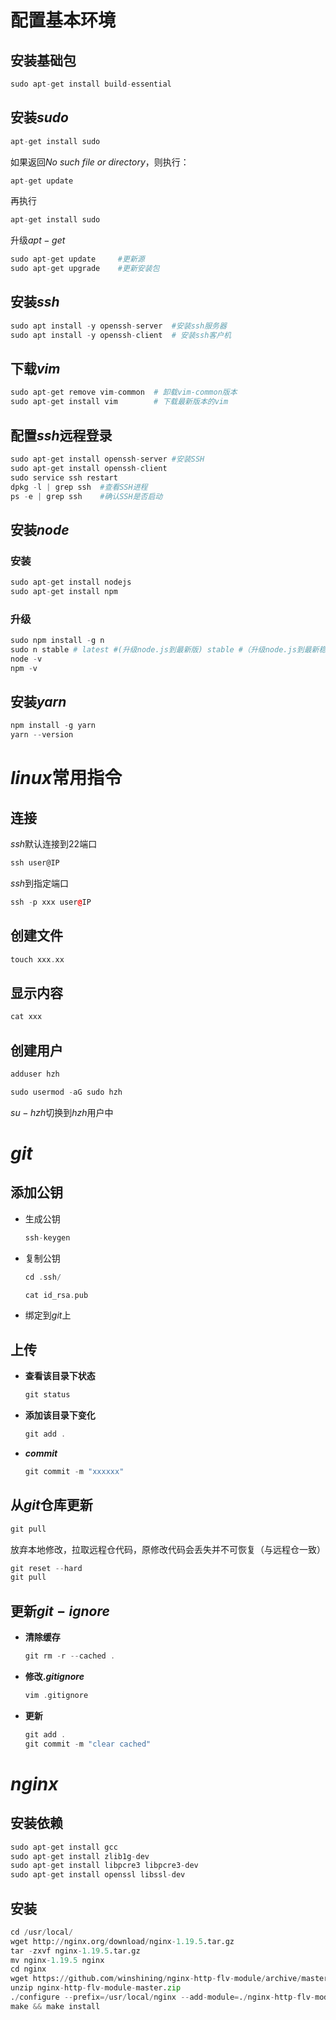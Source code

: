 # 配置基本环境

## 安装基础包

```c
sudo apt-get install build-essential
```



## 安装$sudo$

```c
apt-get install sudo
```

如果返回$No \ such \ file\  or \ directory$，则执行：

```c
apt-get update
```

再执行

```c
apt-get install sudo
```

升级$apt-get$

```python
sudo apt-get update 	#更新源
sudo apt-get upgrade	#更新安装包
```

## 安装$ssh$

```python
sudo apt install -y openssh-server	#安装ssh服务器
sudo apt install -y openssh-client	# 安装ssh客户机
```

## 下载$vim$

```python
sudo apt-get remove vim-common	# 卸载vim-common版本
sudo apt-get install vim		# 下载最新版本的vim
```

## 配置$ssh$远程登录

```python
sudo apt-get install openssh-server	#安装SSH
sudo apt-get install openssh-client
sudo service ssh restart
dpkg -l | grep ssh	#查看SSH进程
ps -e | grep ssh	#确认SSH是否启动
```



## 安装$node$

### 安装

```c++
sudo apt-get install nodejs
sudo apt-get install npm
```

### 升级

```python
sudo npm install -g n
sudo n stable # latest #(升级node.js到最新版) stable #（升级node.js到最新稳定版）
node -v
npm -v
```

## 安装$yarn$

```c++
npm install -g yarn
yarn --version
```



# $linux$常用指令







## 连接

$ssh$默认连接到$22$端口

```c
ssh user@IP
```



$ssh$到指定端口

```c++
ssh -p xxx user@IP
```







## 创建文件

```c
touch xxx.xx
```

## 显示内容

```c
cat xxx
```

## 创建用户

```c
adduser hzh
```

```c
sudo usermod -aG sudo hzh
```

$su -hzh$切换到$hzh$用户中



# $git$



## 添加公钥

- 生成公钥

  ```c
  ssh-keygen
  ```

- 复制公钥

  ```c
  cd .ssh/
  ```

  ```c
  cat id_rsa.pub
  ```

- 绑定到$git$上



## 上传

- **查看该目录下状态**

  ```c
  git status
  ```

- **添加该目录下变化**

  ```c
  git add .
  ```

- **$commit$**

  ```c
  git commit -m "xxxxxx"
  ```

  



## 从$git$仓库更新

```c
git pull
```

放弃本地修改，拉取远程仓代码，原修改代码会丢失并不可恢复（与远程仓一致）

```c
git reset --hard
git pull
```









## 更新$git-ignore$

- **清除缓存**

  ```c
  git rm -r --cached .
  ```

- **修改$.gitignore$**

  ```c
  vim .gitignore
  
  ```

- **更新**

  ```c++
  git add .
  git commit -m "clear cached"
  
  ```

  









# $nginx$



## 安装依赖

```python
sudo apt-get install gcc
sudo apt-get install zlib1g-dev
sudo apt-get install libpcre3 libpcre3-dev
sudo apt-get install openssl libssl-dev
```





## 安装

```python
cd /usr/local/
wget http://nginx.org/download/nginx-1.19.5.tar.gz                        //下载nginx
tar -zxvf nginx-1.19.5.tar.gz                                             //解压ng
mv nginx-1.19.5 nginx
cd nginx
wget https://github.com/winshining/nginx-http-flv-module/archive/master.zip           
unzip nginx-http-flv-module-master.zip
./configure --prefix=/usr/local/nginx --add-module=./nginx-http-flv-module-master --with-http_ssl_module    //编译安装nginx，并指定上面下载的模块路径
make && make install
```

